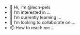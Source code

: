 - 👋 Hi, I’m @lech-pels
- 👀 I’m interested in ...
- 🌱 I’m currently learning ...
- 💞️ I’m looking to collaborate on ...
- 📫 How to reach me ...

<!---
lech-pels/lech-pels is a ✨ special ✨ repository because its `README.md` (this file) appears on your GitHub profile.
You can click the Preview link to take a look at your changes.
--->

